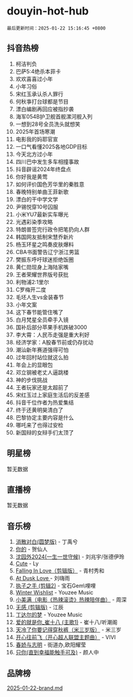 # douyin-hot-hub

`最后更新时间：2025-01-22 15:16:45 +0800`

## 抖音热榜

1. 柯洁判负
1. 巴萨5:4绝杀本菲卡
1. 欢欢喜喜过小年
1. 小年习俗
1. 宋红玉承认杀人罪行
1. 何秋亊打台球都是节目
1. 漂白编剧再回应被指抄袭
1. 海军054B护卫舰首舰漯河舰入列
1. 一想到28号全员洗头就想笑
1. 2025年首场寒潮
1. 电影我的妈耶官宣
1. 一口气看懂2025各地GDP目标
1. 今天北方过小年
1. 四川巴中发生多车相撞事故
1. 抖音辟谣2024年终盘点
1. 你好我是黄莺
1. 如何评价国色芳华里的秦胜意
1. 春晚特别单曲王菲新歌
1. 漂白的干中学文学
1. 尹锡悦穿10号囚服
1. 小米YU7最新实车曝光
1. 光遇彩染季攻略
1. 特朗普签完行政令把笔扔向人群
1. 韩国网友抵制宋慧乔新片
1. 杨玉环星之鸣奏皮肤爆料
1. CBA书面警告辽宁浙江男篮
1. 樊振东呼吁球迷拒绝饭圈
1. 黄仁勋现身上海陆家嘴
1. 王者荣耀世界版号获批
1. 利物浦2:1里尔
1. C罗梅开二度
1. 毛坯人生vs金装春节
1. 小年文案
1. 这下春节能管住嘴了
1. 白月梵星全员牵手入镜
1. 国补后部分苹果手机跌破3000
1. 李大霄：人民币走强是重大利好
1. 经济学家：A股春节前或仍存扰动
1. 潮汕新年赛道强得可怕
1. 过年回村站位就这么拍
1. 年会上的显眼包
1. 邓立钢被老丈人逼跳楼
1. 神的步伐挑战
1. 王者玩家还是太超前了
1. 宋红玉过上家庭生活后的反差感
1. 抖音千位作者为热爱集结
1. 终于还黄明昊清白了
1. 巴黎协定主要内容是什么
1. 哪吒来了也得过安检
1. 新国辩的女辩手们太顶了

## 明星榜

暂无数据

## 直播榜

暂无数据

## 音乐榜

1. [消散对白(圆梦版)](https://sf5-hl-cdn-tos.douyinstatic.com/obj/tos-cn-ve-2774/og4jB5I5IizzoZVAAAzWgBMAsMDWoArfwBOiFs) - 丁禹兮
1. [你的](https://sf5-hl-cdn-tos.douyinstatic.com/obj/tos-cn-ve-2774/oYuIeKf42jB7sEV6B2upMdpYAgfrQWj0FeRegh) - 贺仙人
1. [沈园外2024(一生一世守候)](https://sf5-hl-cdn-tos.douyinstatic.com/obj/tos-cn-ve-2774/oAIYMHGCmKaYKFDd6FZBf9AfMfx1eErAAEJAFH) - 刘兆宇/张德伊玲
1. [Cute](https://sf5-hl-cdn-tos.douyinstatic.com/obj/tos-cn-ve-2774/o4IbIzHWKAAB4wsS5qMBRiiAlEBGTpQRNfFvuo) - Ly
1. [Falling In Love（剪辑版）](https://sf5-hl-cdn-tos.douyinstatic.com/obj/tos-cn-ve-2774/o8ajpA8zzgBPahbBIO8AcKGBLJezFCRd1wfP9f) - 青村秀和
1. [ At Dusk  Love ](https://sf5-hl-cdn-tos.douyinstatic.com/obj/tos-cn-ve-2774/o8CrpCf5CaYgI4ZrtQgMQAFEfuGqNnRSDQAPBc) - 刘嗨雨
1. [执子之手 (剪辑2)](https://sf5-hl-cdn-tos.douyinstatic.com/obj/tos-cn-ve-2774/oUoZLQjCc31XzqsBnBQUNgeKtYPBcgbFDwtfcu) - 宝石Gem\哩哩
1. [Winter Wishlist](https://sf5-hl-cdn-tos.douyinstatic.com/obj/tos-cn-ve-2774/oIIgUOeamCFCVAzxN6MFRLIBlLGpUqQxeeHrLE) - Youzee Music
1. [小美满（电影《热辣滚烫》热辣陪伴曲）](https://sf5-hl-cdn-tos.douyinstatic.com/obj/tos-cn-ve-2774/o0GAn2lSgfZIDUgtevCGDQYnFg4CwnrBaxbTZL) - 周深
1. [无感 (剪辑版)](https://sf5-hl-cdn-tos.douyinstatic.com/obj/tos-cn-ve-2774/o0eIsUzJBDlQaQFC5OFlgbMEZC1TFYBftOBn6p) - 江辰
1. [丁达尔的梦](https://sf5-hl-cdn-tos.douyinstatic.com/obj/tos-cn-ve-2774/oMU3WirUZBVQkAC9ccG5P2IQirziZM2RTInUY) - Youzee Music
1. [爱的就是你_崔十八 (主歌1)](https://sf5-hl-cdn-tos.douyinstatic.com/obj/tos-cn-ve-2774/oI5BO5DhFZ6UTcNCnZaOCBLtZ7WIMQGfgnXf5E) - 崔十八/听潮阁
1. [天冷了你要记得穿秋裤（米三岁版）](https://sf5-hl-cdn-tos.douyinstatic.com/obj/tos-cn-ve-2774/oQlIwVIDWiZ6BQilAorS7MA0AgCkQDvcZAdm1) - 米三岁
1. [开心往前飞（开心超人联盟主题曲）](https://sf5-hl-cdn-tos.douyinstatic.com/obj/tos-cn-ve-2774/9d8fb7c82cf1421fb93a9fe925275e0a) - VIVI
1. [春娇与志明](https://sf5-hl-cdn-tos.douyinstatic.com/obj/tos-cn-ve-2774/e530d8fceb7044b39707d7f9ff54add1) - 街道办,欧阳耀莹
1. [只你(直到幸福能触手可及)](https://sf5-hl-cdn-tos.douyinstatic.com/obj/tos-cn-ve-2774/o0lBkRDzFTeaVSUz3ZZSCBVtZ5DIMQGfgmEAuE) - 颜人中

## 品牌榜

[2025-01-22-brand.md](2025-01-22-brand.md)
